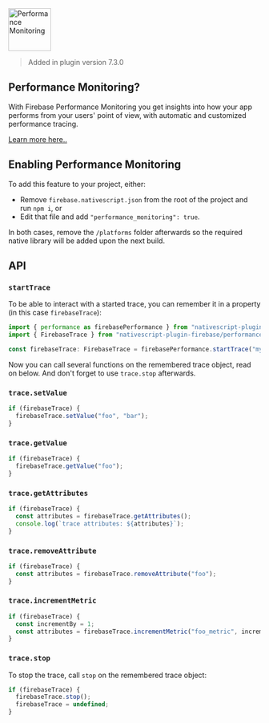 <img src="https://raw.githubusercontent.com/EddyVerbruggen/nativescript-plugin-firebase/master/docs/images/features/performancemonitoring.png" height="85px" alt="Performance Monitoring"/>

> Added in plugin version 7.3.0

## Performance Monitoring?
With Firebase Performance Monitoring you get insights into how your app performs from your users' point of view, with automatic and customized performance tracing.
                                                                                          
[Learn more here..](https://firebase.google.com/products/performance/)

## Enabling Performance Monitoring
To add this feature to your project, either:

* Remove `firebase.nativescript.json` from the root of the project and run `npm i`, or
* Edit that file and add `"performance_monitoring": true`.

In both cases, remove the `/platforms` folder afterwards so the required native library will be added upon the next build. 

## API

### `startTrace`
To be able to interact with a started trace, you can remember it in a property (in this case `firebaseTrace`):

```typescript
import { performance as firebasePerformance } from "nativescript-plugin-firebase";
import { FirebaseTrace } from "nativescript-plugin-firebase/performance/performance";

const firebaseTrace: FirebaseTrace = firebasePerformance.startTrace("myTrace");
```

Now you can call several functions on the remembered trace object, read on below. And don't forget to use `trace.stop` afterwards.

### `trace.setValue`

```typescript
if (firebaseTrace) {
  firebaseTrace.setValue("foo", "bar");
}
```

### `trace.getValue`

```typescript
if (firebaseTrace) {
  firebaseTrace.getValue("foo");
}
```

### `trace.getAttributes`

```typescript
if (firebaseTrace) {
  const attributes = firebaseTrace.getAttributes();
  console.log(`trace attributes: ${attributes}`);
}
```

### `trace.removeAttribute`

```typescript
if (firebaseTrace) {
  const attributes = firebaseTrace.removeAttribute("foo");
}
```

### `trace.incrementMetric`

```typescript
if (firebaseTrace) {
  const incrementBy = 1;
  const attributes = firebaseTrace.incrementMetric("foo_metric", incrementBy);
}
```

### `trace.stop`
To stop the trace, call `stop` on the remembered trace object:

```typescript
if (firebaseTrace) {
  firebaseTrace.stop();
  firebaseTrace = undefined;
}
```
